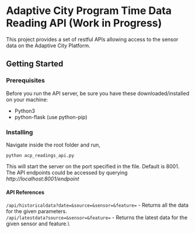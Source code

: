 # Adaptive City Program Time Data Reading API (Work in Progress)

This project provides a set of restful APIs allowing access to the sensor data on the Adaptive City Platform.

## Getting Started

### Prerequisites

Before you run the API server, be sure you have these downloaded/installed on your machine:

+ Python3
+ python-flask (use python-pip)

### Installing

Navigate inside the root folder and run,

```
python acp_readings_api.py
```

This will start the server on the port specified in the file. Default is 8001. The API endpoints could be accessed by querying *http://localhost:8001/endpoint*

#### API References
`/api/historicaldata?date=&source=&sensor=&feature=` - Returns all the data for the given parameters.\
`/api/latestdata?source=&sensor=&feature=` - Returns the latest data for the given sensor and feature.\